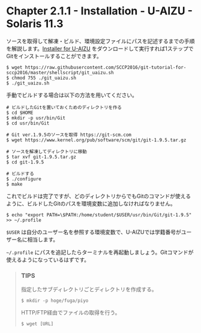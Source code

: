 Chapter 2.1.1 - Installation - U-AIZU - Solaris 11.3
=======

ソースを取得して解凍・ビルド、環境設定ファイルにパスを記述するまでの手順を解説します。[Installer for U-AIZU](https://github.com/SCCP2016/git-tutorial-for-sccp2016/blob/master/shellscript/git_uaizu.sh) をダウンロードして実行すれば1ステップでGitをインストールすることができます。

```
$ wget https://raw.githubusercontent.com/SCCP2016/git-tutorial-for-sccp2016/master/shellscript/git_uaizu.sh
$ chmod 755 ./git_uaizu.sh
$ ./git_uaizu.sh
```

手動でビルドする場合は以下の方法を用いてください。

```
# ビルドしたGitを置いておくためのディレクトリを作る
$ cd $HOME
$ mkdir -p usr/bin/Git
$ cd usr/bin/Git

# Git ver.1.9.5のソースを取得 https://git-scm.com
$ wget https://www.kernel.org/pub/software/scm/git/git-1.9.5.tar.gz

# ソースを解凍してディレクトリに移動
$ tar xvf git-1.9.5.tar.gz
$ cd git-1.9.5

# ビルドする
$ ./configure
$ make
```

これでビルドは完了ですが、どのディレクトリからでもGitのコマンドが使えるように、ビルドしたGitのパスを環境変数に追加しなければなりません。

```
$ echo "export PATH=\$PATH:/home/student/$USER/usr/bin/Git/git-1.9.5" >> ~/.profile
```

`$USER` は自分のユーザー名を参照する環境変数で、U-AIZUでは学籍番号がユーザー名に相当します。

`~/.profile` にパスを追記したらターミナルを再起動しましょう。Gitコマンドが使えるようになっているはずです。

>### TIPS
>
>指定したサブディレクトリごとディレクトリを作成する。
>
>```
>$ mkdir -p hoge/fuga/piyo
>```
>
>HTTP/FTP経由でファイルの取得を行う。
>
>```
>$ wget [URL]
>```